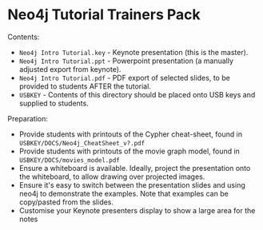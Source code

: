 Neo4j Tutorial Trainers Pack
============================

Contents:

* `Neo4j Intro Tutorial.key` - Keynote presentation (this is the master).
* `Neo4j Intro Tutorial.ppt` - Powerpoint presentation (a manually adjusted export
  from keynote).
* `Neo4j Intro Tutorial.pdf` - PDF export of selected slides, to be provided
  to students AFTER the tutorial.
* `USBKEY` - Contents of this directory should be placed onto USB keys and
  supplied to students.

Preparation:

* Provide students with printouts of the Cypher cheat-sheet, found
  in `USBKEY/DOCS/Neo4j_CheatSheet_v?.pdf`
* Provide students with printouts of the movie graph model, found
  in `USBKEY/DOCS/movies_model.pdf`
* Ensure a whiteboard is available. Ideally, project the presentation onto
  the whiteboard, to allow drawing over projected images.
* Ensure it's easy to switch between the presentation slides and using neo4j
  to demonstrate the examples. Note that examples can be copy/pasted from the
  slides.
* Customise your Keynote presenters display to show a large area for the notes
